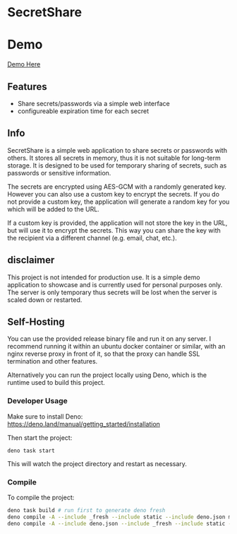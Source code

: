 # SecretShare

# Demo

[Demo Here](https://secretshare.ebiko.me/)


## Features
- Share secrets/passwords via a simple web interface
- configureable expiration time for each secret

## Info

SecretShare is a simple web application to share secrets or passwords with others.
It stores all secrets in memory, thus it is not suitable for long-term storage.
It is designed to be used for temporary sharing of secrets, such as passwords or sensitive information.

The secrets are encrypted using AES-GCM with a randomly generated key. However you can also use a custom key to encrypt the secrets.
If you do not provide a custom key, the application will generate a random key for you which will be added to the URL. 

If a custom key is provided, the application will not store the key in the URL, but will use it to encrypt the secrets. This way you can share the key with the recipient via a different channel (e.g. email, chat, etc.).

## disclaimer
This project is not intended for production use. It is a simple demo application to showcase and is currently used for personal purposes only.
The server is only temporary thus secrets will be lost when the server is scaled down or restarted.

## Self-Hosting

You can use the provided release binary file and run it on any server.
I recommend running it within an ubuntu docker container or similar, with an nginx reverse proxy in front of it, so that the proxy can handle SSL termination and other features.

Alternatively you can run the project locally using Deno, which is the runtime used to build this project.


### Developer Usage

Make sure to install Deno: https://deno.land/manual/getting_started/installation

Then start the project:

```
deno task start
```

This will watch the project directory and restart as necessary.

### Compile

To compile the project:

```bash
deno task build # run first to generate deno fresh
deno compile -A --include _fresh --include static --include deno.json main.ts
deno compile -A --include deno.json --include _fresh --include static --target x86_64-unknown-linux-gnu main.ts
```

